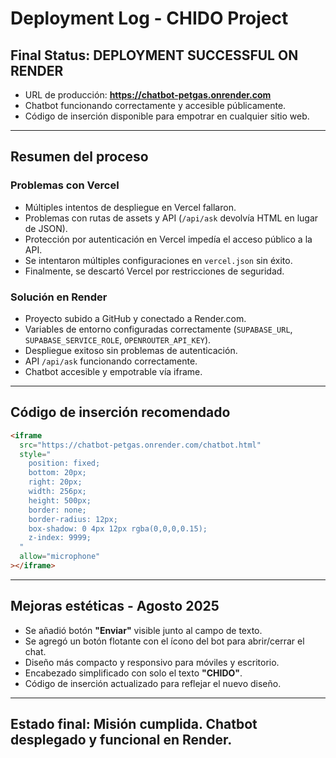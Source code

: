 # Deployment Log - CHIDO Project

## Final Status: **DEPLOYMENT SUCCESSFUL ON RENDER**

- URL de producción: **https://chatbot-petgas.onrender.com**
- Chatbot funcionando correctamente y accesible públicamente.
- Código de inserción disponible para empotrar en cualquier sitio web.

---

## Resumen del proceso

### Problemas con Vercel
- Múltiples intentos de despliegue en Vercel fallaron.
- Problemas con rutas de assets y API (`/api/ask` devolvía HTML en lugar de JSON).
- Protección por autenticación en Vercel impedía el acceso público a la API.
- Se intentaron múltiples configuraciones en `vercel.json` sin éxito.
- Finalmente, se descartó Vercel por restricciones de seguridad.

### Solución en Render
- Proyecto subido a GitHub y conectado a Render.com.
- Variables de entorno configuradas correctamente (`SUPABASE_URL`, `SUPABASE_SERVICE_ROLE`, `OPENROUTER_API_KEY`).
- Despliegue exitoso sin problemas de autenticación.
- API `/api/ask` funcionando correctamente.
- Chatbot accesible y empotrable vía iframe.

---

## Código de inserción recomendado

```html
<iframe 
  src="https://chatbot-petgas.onrender.com/chatbot.html" 
  style="
    position: fixed;
    bottom: 20px;
    right: 20px;
    width: 256px;
    height: 500px;
    border: none;
    border-radius: 12px;
    box-shadow: 0 4px 12px rgba(0,0,0,0.15);
    z-index: 9999;
  "
  allow="microphone"
></iframe>
```

---

## Mejoras estéticas - Agosto 2025

- Se añadió botón **"Enviar"** visible junto al campo de texto.
- Se agregó un botón flotante con el ícono del bot para abrir/cerrar el chat.
- Diseño más compacto y responsivo para móviles y escritorio.
- Encabezado simplificado con solo el texto **"CHIDO"**.
- Código de inserción actualizado para reflejar el nuevo diseño.

---

## Estado final: **Misión cumplida. Chatbot desplegado y funcional en Render.**
